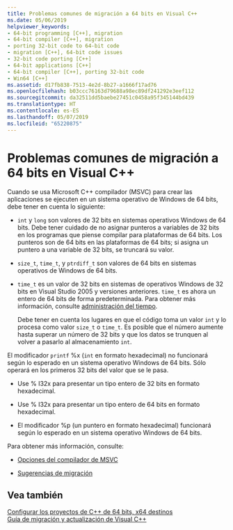```yaml
---
title: Problemas comunes de migración a 64 bits en Visual C++
ms.date: 05/06/2019
helpviewer_keywords:
- 64-bit programming [C++], migration
- 64-bit compiler [C++], migration
- porting 32-bit code to 64-bit code
- migration [C++], 64-bit code issues
- 32-bit code porting [C++]
- 64-bit applications [C++]
- 64-bit compiler [C++], porting 32-bit code
- Win64 [C++]
ms.assetid: d17fb838-7513-4e2d-8b27-a1666f17ad76
ms.openlocfilehash: b03ccc76163d79688a98ec89df241292e3eef112
ms.sourcegitcommit: da32511dd5baebe27451c0458a95f345144bd439
ms.translationtype: HT
ms.contentlocale: es-ES
ms.lasthandoff: 05/07/2019
ms.locfileid: "65220875"
---
```

# <a name="common-visual-c-64-bit-migration-issues"></a>Problemas comunes de migración a 64 bits en Visual C++

Cuando se usa Microsoft C++ compilador (MSVC) para crear las aplicaciones se ejecuten en un sistema operativo de Windows de 64 bits, debe tener en cuenta lo siguiente:

- `int` y `long` son valores de 32 bits en sistemas operativos Windows de 64 bits. Debe tener cuidado de no asignar punteros a variables de 32 bits en los programas que piense compilar para plataformas de 64 bits. Los punteros son de 64 bits en las plataformas de 64 bits; si asigna un puntero a una variable de 32 bits, se truncará su valor.

- `size_t`, `time_t`, y `ptrdiff_t` son valores de 64 bits en sistemas operativos de Windows de 64 bits.

- `time_t` es un valor de 32 bits en sistemas de operativos Windows de 32 bits en Visual Studio 2005 y versiones anteriores. `time_t` es ahora un entero de 64 bits de forma predeterminada. Para obtener más información, consulte [administración del tiempo](../c-runtime-library/time-management.md).

   Debe tener en cuenta los lugares en que el código toma un valor `int` y lo procesa como valor `size_t` o `time_t`. Es posible que el número aumente hasta superar un número de 32 bits y que los datos se trunquen al volver a pasarlo al almacenamiento `int`.

El modificador `printf` %x (`int` en formato hexadecimal) no funcionará según lo esperado en un sistema operativo Windows de 64 bits. Sólo operará en los primeros 32 bits del valor que se le pasa.

- Use % I32x para presentar un tipo entero de 32 bits en formato hexadecimal.

- Use % I32x para presentar un tipo entero de 64 bits en formato hexadecimal.

- El modificador %p (un puntero en formato hexadecimal) funcionará según lo esperado en un sistema operativo Windows de 64 bits.

Para obtener más información, consulte:

- [Opciones del compilador de MSVC](reference/compiler-options.md)

- [Sugerencias de migración](/windows/desktop/WinProg64/migration-tips)

## <a name="see-also"></a>Vea también

[Configurar los proyectos de C++ de 64 bits, x64 destinos](configuring-programs-for-64-bit-visual-cpp.md)<br/>
[Guía de migración y actualización de Visual C++](../porting/visual-cpp-porting-and-upgrading-guide.md)
